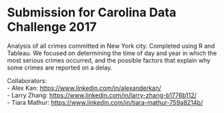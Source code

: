 # Submission for Carolina Data Challenge 2017 

Analysis of all crimes committed in New York city. Completed using R and Tableau.
We focused on determining the time of day and year in which the most serious crimes occurred, and the possible factors that explain why some crimes are reported on a delay.
 
Collaborators: <br />
	- Alex Kan: https://www.linkedin.com/in/alexanderkan/ <br />
	- Larry Zhang: https://www.linkedin.com/in/larry-zhang-b1776b112/ <br />
	- Tiara Mathur: https://www.linkedin.com/in/tiara-mathur-759a8214b/
